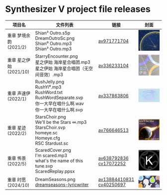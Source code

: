 # Synthesizer V project file releases

| 项目名 | 文件列表 | 链接 | 封面 |
| - | - | - | - |
| 重章 梦境余韵<br>(2021/2) | Shian³ Outro.s5p<br>DreamOutroSc.png<br>Shian⁰ Outro.mp3<br>Shian³ Outro.mp3 | [av971771704](https://www.bilibili.com/video/BV1zp4y1n732) | <img src="https://github.com/dawnsqrl/synthv-project/blob/main/%E9%87%8D%E7%AB%A0%20%E6%A2%A6%E5%A2%83%E4%BD%99%E9%9F%B5/DreamOutroSc.png" width="200"> |
| 重章 星之伊始<br>(2021/10) | StarryEncounter.png<br>星之伊始 海岸星合唱团.mp3<br>星之伊始 海岸星合唱团（无空间音效）.mp3 | [av336233104](https://www.bilibili.com/video/BV1DR4y1J7Tk) | <img src="https://github.com/dawnsqrl/synthv-project/blob/main/%E9%87%8D%E7%AB%A0%20%E6%98%9F%E4%B9%8B%E4%BC%8A%E5%A7%8B/StarryEncounter.png" width="200"> |
| 重章 声速伊<br>(2022/1) | RushJelly.png<br>RushYi⁸.mp3<br>RushWord.txt<br>RushWordSeparate.svp<br>你一大早在唱什么啊.wav<br>你一大早在唱什么啊.svp | [av337863806](https://www.bilibili.com/video/BV19R4y1374u) | <img src="https://github.com/dawnsqrl/synthv-project/blob/main/%E9%87%8D%E7%AB%A0%20%E5%A3%B0%E9%80%9F%E4%BC%8A/RushJelly.png" width="200"> |
| 重章 星迹<br>(2022/2) | StarsChoir.png<br>We'll be the Stars ∞.mp3<br>StarsChoir.svp<br>homeye.sc<br>Homeye.cfg<br>RSC Stardust.sc | [av766646513](https://www.bilibili.com/video/BV1Kr4y1r7Nj) | <img src="https://github.com/dawnsqrl/synthv-project/blob/main/%E9%87%8D%E7%AB%A0%20%E6%98%9F%E8%BF%B9/StarsChoir.png" width="200"> |
| 重章 怖景<br>(2022/5) | ScaredCover.png<br>I'm scared.mp3<br>what's the name of this tune.svp<br>ScaredReplay.ppsx | [av638792836](https://www.bilibili.com/video/BV17Y4y1C76R)<br>[cv17072252](https://www.bilibili.com/read/cv17072252) | <img src="https://github.com/dawnsqrl/synthv-project/blob/main/%E9%87%8D%E7%AB%A0%20%E6%80%96%E6%99%AF/ScaredCover.png" width="200"> |
| 重章 时愿<br>(2024/10) | DreamSeasons.png<br>[dreamseasons-lyricwriter](https://github.com/dawnsqrl/dreamseasons-lyricwriter) | [av13884410831](https://www.bilibili.com/video/BV1kU1WY4EQb)<br>[cv40250697](https://www.bilibili.com/read/cv40250697) | <img src="https://github.com/dawnsqrl/synthv-project/blob/main/%E9%87%8D%E7%AB%A0%20%E6%97%B6%E6%84%BF/DreamSeasons.png" width="200"> |
